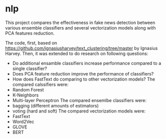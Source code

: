 # nlp
This project compares the effectiveness in fake news detection between various ensemble classifiers and several vectorization models along with PCA features reduction. 

The code, first, based on https://github.com/ignasiusharvey/text_clustering/tree/master by Ignasius Harvey. Then, it was extended to do research on following questions:
* Do additional ensamble classifiers increase performance compared to a single classifier?
* Does PCA feature reduction improve the performance of classifiers?
* How does FastText do comparing to other vectorization models?
The compared calssifiers were:
* Random Forest
* K-Neighbors
* Multi-layer Perceptron
The compared ensemlbe classifiers were:
* bagging (different amounts of estimators)
* voting (hard and soft)
The compared vectorization models were:
* FastText
* Word2Vec
* GLOVE
* BERT
